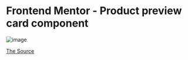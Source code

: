 # Frontend Mentor - Product preview card component

![image](https://github.com/SamuelWoszak/Learning/assets/135650426/e0bc7101-71b3-4a9a-ad91-a38e49ddaf15)

[The Source](https://www.frontendmentor.io/challenges/product-preview-card-component-GO7UmttRfa/hub)
